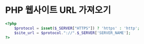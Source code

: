 # PHP 웹사이트 URL 가져오기

```php
<?php
    $protocol = isset($_SERVER["HTTPS"]) ? 'https' : 'http';
    $site_url = $protocol."://".$_SERVER['SERVER_NAME'];
?>
```
